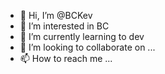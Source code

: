 - 👋 Hi, I’m @BCKev
- 👀 I’m interested in BC
- 🌱 I’m currently learning to dev
- 💞️ I’m looking to collaborate on ...
- 📫 How to reach me ...

<!---
BCKev/BCKev is a ✨ special ✨ repository because its `README.md` (this file) appears on your GitHub profile.
You can click the Preview link to take a look at your changes.
--->
